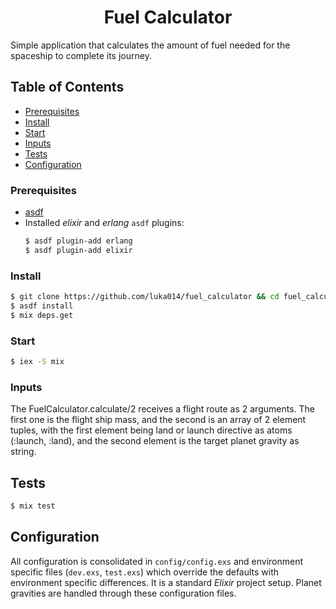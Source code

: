 <h1 align="center">Fuel Calculator</h1>

Simple application that calculates the amount of fuel needed for the spaceship to complete its journey.

## Table of Contents

- [Prerequisites](#prerequisites)
- [Install](#install)
- [Start](#start)
- [Inputs](#insputs)
- [Tests](#tests)
- [Configuration](#configuration)


### Prerequisites
* [asdf](https://github.com/asdf-vm/asdf)
* Installed _elixir_ and _erlang_ `asdf` plugins:
  ```sh
  $ asdf plugin-add erlang
  $ asdf plugin-add elixir
  ```

### Install
```sh
$ git clone https://github.com/luka014/fuel_calculator && cd fuel_calculator
$ asdf install
$ mix deps.get
```

### Start
```sh
$ iex -S mix
```

### Inputs
The FuelCalculator.calculate/2 receives a flight route as 2 arguments.
The first one is the flight ship mass, and the second is an array of 2 element tuples,
 with the first element being land or launch directive as atoms (:launch, :land), and the second element is the target planet gravity as string.


## Tests
```sh
$ mix test
```


## Configuration
All configuration is consolidated in `config/config.exs` and environment
specific files (`dev.exs`, `test.exs`) which override the defaults
with environment specific differences. It is a standard _Elixir_
project setup.
Planet gravities are handled through these configuration files.
